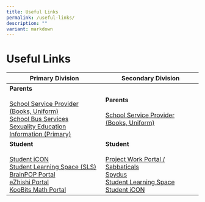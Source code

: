 ```yaml
---
title: Useful Links
permalink: /useful-links/
description: ""
variant: markdown
---
```

# **Useful Links**



| **Primary Division** | **Secondary Division** |
| -------- | -------- |
| **Parents**<br><br>[School Service Provider (Books, Uniform)](/school-service-providers/)<br>[School Bus Services](/school-bus-service/)<br>[Sexuality Education Information (Primary)](/files/Sexuality_Education_Information_Primary.pdf)  <br>| **Parents**<br><br>[School Service Provider (Books, Uniform)](/school-service-providers/)  |
| **Student**<br><br>[Student iCON](https://workspace.google.com/dashboard)<br>[Student Learning Space (SLS)](https://vle.learning.moe.edu.sg/login)<br>[BrainPOP Portal](https://www.brainpop.com/)<br>[eZhishi Portal](https://www.ezhishi.net/Contents/)<br>[KooBits Math Portal](https://member.koobits.com/)<br>	| **Student**<br><br>[Project Work Portal / Sabbaticals](https://scgs.schoolhub.sg/)<br>[Spydus](https://schoolibrary.moe.edu.sg/singaporechinesegirlssec/cgi-bin/spydus.exe/MSGTRN/WPAC/HOME)<br>[Student Learning Space](https://vle.learning.moe.edu.sg/login)<br>[Student iCON](https://workspace.google.com)	|